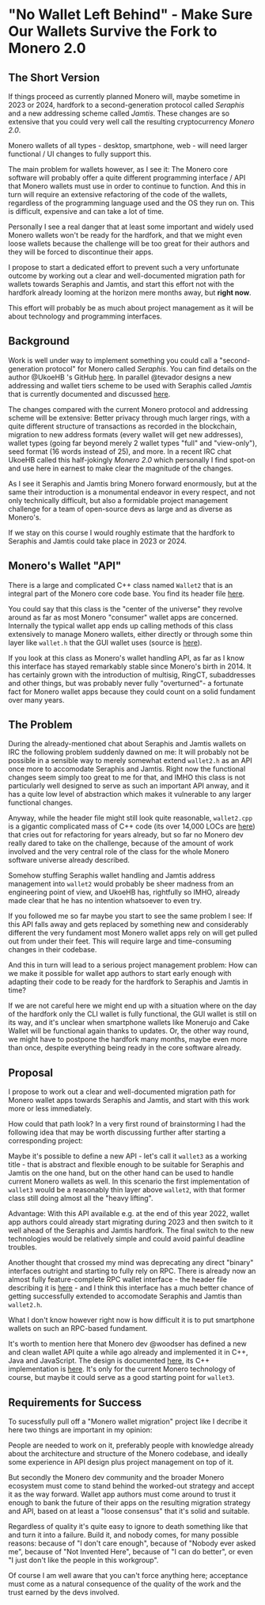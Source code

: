 # "No Wallet Left Behind" - Make Sure Our Wallets Survive the Fork to Monero 2.0

## The Short Version

If things proceed as currently planned Monero will, maybe sometime in 2023 or 2024, hardfork to a second-generation protocol called *Seraphis* and a new addressing scheme called *Jamtis*. These changes are so extensive that you could very well call the resulting cryptocurrency *Monero 2.0*.

Monero wallets of all types - desktop, smartphone, web - will need larger functional / UI changes to fully support this.

The main problem for wallets however, as I see it: The Monero core software will probably offer a quite different programming interface / API that Monero wallets must use in order to continue to function. And this in turn will require an extensive refactoring of the code of the wallets, regardless of the programming language used and the OS they run on. This is difficult, expensive and can take a lot of time.

Personally I see a real danger that at least some important and widely used Monero wallets won't be ready for the hardfork, and that we might even loose wallets because the challenge will be too great for their authors and they will be forced to discontinue their apps.

I propose to start a dedicated effort to prevent such a very unfortunate outcome by working out a clear and well-documented migration path for wallets towards Seraphis and Jamtis, and start this effort not with the hardfork already looming at the horizon mere months away, but **right now**.

This effort will probably be as much about project management as it will be about technology and programming interfaces.

## Background

Work is well under way to implement something you could call a "second-generation protocol" for Monero called *Seraphis*. You can find details on the author @UkoeHB 's GitHub [here](https://github.com/UkoeHB/Seraphis). In parallel @tevador designs a new addressing and wallet tiers scheme to be used with Seraphis called *Jamtis* that is currently documented and discussed [here](https://gist.github.com/tevador/50160d160d24cfc6c52ae02eb3d17024).

The changes compared with the current Monero protocol and addressing scheme will be extensive: Better privacy through much larger rings, with a quite different structure of transactions as recorded in the blockchain, migration to new address formats (every wallet will get new addresses), wallet types (going far beyond merely 2 wallet types "full" and "view-only"), seed format (16 words instead of 25), and more. In a recent IRC chat UkoeHB called this half-jokingly *Monero 2.0* which personally I find spot-on and use here in earnest to make clear the magnitude of the changes.

As I see it Seraphis and Jamtis bring Monero forward enormously, but at the same their introduction is a monumental endeavor in every respect, and not only technically difficult, but also a formidable project management challenge for a team of open-source devs as large and as diverse as Monero's.

If we stay on this course I would roughly estimate that the hardfork to Seraphis and Jamtis could take place in 2023 or 2024.

## Monero's Wallet "API"

There is a large and complicated C++ class named `Wallet2` that is an integral part of the Monero core code base. You find its header file [here](https://github.com/monero-project/monero/blob/master/src/wallet/wallet2.h).

You could say that this class is the "center of the universe" they revolve around as far as most Monero "consumer" wallet apps are concerned. Internally the typical wallet app ends up calling methods of this class extensively to manage Monero wallets, either directly or through some thin layer like `wallet.h` that the GUI wallet uses (source is [here](https://github.com/monero-project/monero/blob/master/src/wallet/api/wallet.h)).

If you look at this class as Monero's wallet handling API, as far as I know this interface has stayed remarkably stable since Monero's birth in 2014. It has certainly grown with the introduction of multisig, RingCT, subaddresses and other things, but was probably never fully "overturned"- a fortunate fact for Monero wallet apps because they could count on a solid fundament over many years.

## The Problem

During the already-mentioned chat about Seraphis and Jamtis wallets on IRC the following problem suddenly dawned on me: It will probably not be possible in a sensible way to merely somewhat extend `wallet2.h` as an API once more to accomodate Seraphis and Jamtis. Right now the functional changes seem simply too great to me for that, and IMHO this class is not particularly well designed to serve as such an important API anway, and it has a quite low level of abstraction which makes it vulnerable to any larger functional changes.

Anyway, while the header file might still look quite reasonable, `wallet2.cpp` is a gigantic complicated mass of C++ code (its over 14,000 LOCs are [here](https://github.com/monero-project/monero/blob/master/src/wallet/wallet2.cpp)) that cries out for refactoring for years already, but so far no Monero dev really dared to take on the challenge, because of the amount of work involved and the very central role of the class for the whole Monero software universe already described.

Somehow stuffing Seraphis wallet handling and Jamtis address management into `wallet2` would probably be sheer madness from an engineering point of view, and UkoeHB has, rightfully so IMHO, already made clear that he has no intention whatsoever to even try.

If you followed me so far maybe you start to see the same problem I see: If this API falls away and gets replaced by something new and considerably different the very fundament most Monero wallet apps rely on will get pulled out from under their feet. This will require large and time-consuming changes in their codebase.

And this in turn will lead to a serious project management problem: How can we make it possible for wallet app authors to start early enough with adapting their code to be ready for the hardfork to Seraphis and Jamtis in time?

If we are not careful here we might end up with a situation where on the day of the hardfork only the CLI wallet is fully functional, the GUI wallet is still on its way, and it's unclear when smartphone wallets like Monerujo and Cake Wallet will be functional again thanks to updates. Or, the other way round, we might have to postpone the hardfork many months, maybe even more than once, despite everything being ready in the core software already.

## Proposal

I propose to work out a clear and well-documented migration path for Monero wallet apps towards Seraphis and Jamtis, and start with this work more or less immediately.

How could that path look? In a very first round of brainstorming I had the following idea that may be worth discussing further after starting a corresponding project:

Maybe it's possible to define a new API - let's call it `wallet3` as a working title - that is abstract and flexible enough to be suitable for Seraphis and Jamtis on the one hand, but on the other hand can be used to handle current Monero wallets as well. In this scenario the first implementation of `wallet3` would be a reasonably thin layer above `wallet2`, with that former class still doing almost all the "heavy lifting".

Advantage: With this API available e.g. at the end of this year 2022, wallet app authors could already start migrating during 2023 and then switch to it well ahead of the Seraphis and Jamtis hardfork. The final switch to the new technologies would be relatively simple and could avoid painful deadline troubles.

Another thought that crossed my mind was deprecating any direct "binary" interfaces outright and starting to fully rely on RPC. There is already now an almost fully feature-complete RPC wallet interface - the header file describing it is [here](https://github.com/monero-project/monero/blob/master/src/rpc/core_rpc_server_commands_defs.h) - and I think this interface has a much better chance of getting successfully extended to accomodate Seraphis and Jamtis than `wallet2.h`.

What I don't know however right now is how difficult it is to put smartphone wallets on such an RPC-based fundament.

It's worth to mention here that Monero dev @woodser has defined a new and clean wallet API quite a while ago already and implemented it in C++, Java and JavaScript. The design is documented [here](https://moneroecosystem.org/monero-java/monero-spec.pdf), its C++ implementation is [here](https://github.com/monero-ecosystem/monero-cpp). It's only for the current Monero technology of course, but maybe it could serve as a good starting point for `wallet3`.

## Requirements for Success

To sucessfully pull off a "Monero wallet migration" project like I decribe it here two things are important in my opinion:

People are needed to work on it, preferably people with knowledge already about the architecture and structure of the Monero codebase, and ideally some experience in API design plus project management on top of it.

But secondly the Monero dev community and the broader Monero ecosystem must come to stand behind the worked-out strategy and accept it as the way forward. Wallet app authors must come around to trust it enough to bank the future of their apps on the resulting migration strategy and API, based on at least a "loose consensus" that it's solid and suitable.

Regardless of quality it's quite easy to ignore to death something like that and turn it into a failure. Build it, and nobody comes, for many possible reasons: because of "I don't care enough", because of "Nobody ever asked me", because of "Not Invented Here", because of "I can do better", or even "I just don't like the people in this workgroup".

Of course I am well aware that you can't force anything here; acceptance must come as a natural consequence of the quality of the work and the trust earned by the devs involved.

